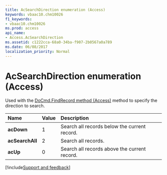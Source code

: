 ```yaml
---
title: AcSearchDirection enumeration (Access)
keywords: vbaac10.chm10026
f1_keywords:
- vbaac10.chm10026
ms.prod: access
api_name:
- Access.AcSearchDirection
ms.assetid: c1222cca-68a0-34ba-f907-2b0567a0a789
ms.date: 06/08/2017
localization_priority: Normal
---
```



# AcSearchDirection enumeration (Access)

Used with the [DoCmd.FindRecord method (Access)](Access.DoCmd.FindRecord.md) method to specify the direction to search.



|Name|Value|Description|
|:-----|:-----|:-----|
|**acDown**|1|Search all records below the current record.|
|**acSearchAll**|2|Search all records.|
|**acUp**|0|Search all records above the current record.|

[!include[Support and feedback](~/includes/feedback-boilerplate.md)]